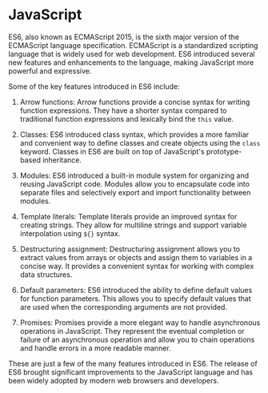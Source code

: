<h1>JavaScript</h1>
ES6, also known as ECMAScript 2015, is the sixth major version of the ECMAScript language specification. ECMAScript is a standardized scripting language that is widely used for web development. ES6 introduced several new features and enhancements to the language, making JavaScript more powerful and expressive.

Some of the key features introduced in ES6 include:

1. Arrow functions: Arrow functions provide a concise syntax for writing function expressions. They have a shorter syntax compared to traditional function expressions and lexically bind the `this` value.

2. Classes: ES6 introduced class syntax, which provides a more familiar and convenient way to define classes and create objects using the `class` keyword. Classes in ES6 are built on top of JavaScript's prototype-based inheritance.

3. Modules: ES6 introduced a built-in module system for organizing and reusing JavaScript code. Modules allow you to encapsulate code into separate files and selectively export and import functionality between modules.

4. Template literals: Template literals provide an improved syntax for creating strings. They allow for multiline strings and support variable interpolation using `${}` syntax.

5. Destructuring assignment: Destructuring assignment allows you to extract values from arrays or objects and assign them to variables in a concise way. It provides a convenient syntax for working with complex data structures.

6. Default parameters: ES6 introduced the ability to define default values for function parameters. This allows you to specify default values that are used when the corresponding arguments are not provided.

7. Promises: Promises provide a more elegant way to handle asynchronous operations in JavaScript. They represent the eventual completion or failure of an asynchronous operation and allow you to chain operations and handle errors in a more readable manner.

These are just a few of the many features introduced in ES6. The release of ES6 brought significant improvements to the JavaScript language and has been widely adopted by modern web browsers and developers.
